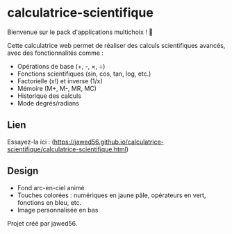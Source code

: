 # calculatrice-scientifique

Bienvenue sur le pack d'applications multichoix ! 🌈

Cette calculatrice web permet de réaliser des calculs scientifiques avancés, avec des fonctionnalités comme :
- Opérations de base (+, -, ×, ÷)
- Fonctions scientifiques (sin, cos, tan, log, etc.)
- Factorielle (x!) et inverse (1/x)
- Mémoire (M+, M-, MR, MC)
- Historique des calculs
- Mode degrés/radians

## Lien
Essayez-la ici : (https://jawed56.github.io/calculatrice-scientifique/calculatrice-scientifique.html)


## Design
- Fond arc-en-ciel animé
- Touches colorées : numériques en jaune pâle, opérateurs en vert, fonctions en bleu, etc.
- Image personnalisée en bas

Projet créé par jawed56.
